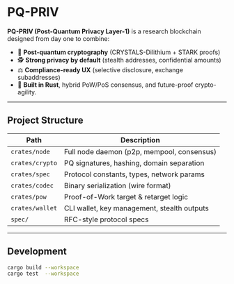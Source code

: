 # PQ-PRIV

**PQ-PRIV (Post-Quantum Privacy Layer-1)** is a research blockchain designed from day one to combine:

- 🧩 **Post-quantum cryptography** (CRYSTALS-Dilithium + STARK proofs)  
- 🕵️ **Strong privacy by default** (stealth addresses, confidential amounts)  
- ⚖️ **Compliance-ready UX** (selective disclosure, exchange subaddresses)  
- 🧠 **Built in Rust**, hybrid PoW/PoS consensus, and future-proof crypto-agility.

---

## Project Structure

| Path | Description |
|------|--------------|
| `crates/node`   | Full node daemon (p2p, mempool, consensus) |
| `crates/crypto` | PQ signatures, hashing, domain separation |
| `crates/spec`   | Protocol constants, types, network params |
| `crates/codec`  | Binary serialization (wire format) |
| `crates/pow`    | Proof-of-Work target & retarget logic |
| `crates/wallet` | CLI wallet, key management, stealth outputs |
| `spec/`         | RFC-style protocol specs |

---

## Development

```bash
cargo build --workspace
cargo test  --workspace
